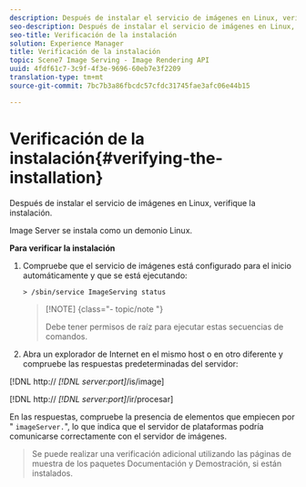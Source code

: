 ```yaml
---
description: Después de instalar el servicio de imágenes en Linux, verifique la instalación.
seo-description: Después de instalar el servicio de imágenes en Linux, verifique la instalación.
seo-title: Verificación de la instalación
solution: Experience Manager
title: Verificación de la instalación
topic: Scene7 Image Serving - Image Rendering API
uuid: 4fdf61c7-3c9f-4f3e-9696-60eb7e3f2209
translation-type: tm+mt
source-git-commit: 7bc7b3a86fbcdc57cfdc31745fae3afc06e44b15

---
```



# Verificación de la instalación{#verifying-the-installation}

Después de instalar el servicio de imágenes en Linux, verifique la instalación.

Image Server se instala como un demonio Linux.

**Para verificar la instalación**

1. Compruebe que el servicio de imágenes está configurado para el inicio automáticamente y que se está ejecutando:

   `> /sbin/service ImageServing status`

   >[!NOTE] {class=&quot;- topic/note &quot;}
   >
   >Debe tener permisos de raíz para ejecutar estas secuencias de comandos.

1. Abra un explorador de Internet en el mismo host o en otro diferente y compruebe las respuestas predeterminadas del servidor:

[!DNL http:// *[!DNL server:port]*/is/image]

[!DNL http:// *[!DNL server:port]*/ir/procesar]

En las respuestas, compruebe la presencia de elementos que empiecen por &quot; `imageServer.`&quot;, lo que indica que el servidor de plataformas podría comunicarse correctamente con el servidor de imágenes.
>Se puede realizar una verificación adicional utilizando las páginas de muestra de los paquetes Documentación y Demostración, si están instalados.

